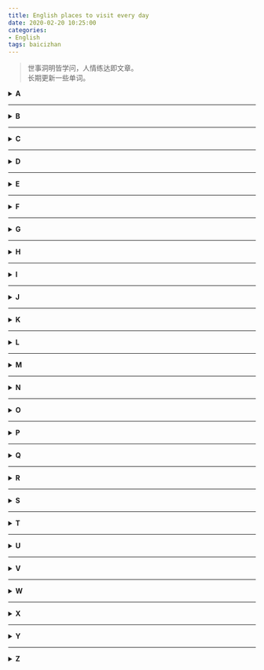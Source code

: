 ```yaml
---
title: English places to visit every day
date: 2020-02-20 10:25:00
categories:
- English
tags: baicizhan
---
```

> 世事洞明皆学问，人情练达即文章。  
> 长期更新一些单词。    
<!--more-->

<details>
<summary><b>A</b></summary>
<p>

###### antagonism [敌对，对抗，敌意]
> There was a lot of antagonism between the competitions before the match.

###### avalanche [雪崩；大量而至；崩塌]
> The avalanche buried the small cabin in the snow.

###### at a loose end [不知做什么好]
> He's at a loose end;he doesn't know which way to go.

###### aisle [席位间的通道，过道]
> The stewardess is waking down the aisle of the airplane.

###### agitation [焦虑、忧虑；摇动]
> Apparently she is in a state of agitation.

###### assassination [暗杀]
> The weapon used for the assassination was a bow and arrow.

###### Arctic [北极的，极寒的；北极]
> Polar bears only live in Arctic areas;you cant't find them further south.
</p>
</details>

---

<details>
<summary><b>B</b></summary>
<p>

###### blaze [熊熊燃烧；大肆宣扬；连续射击；火焰]
> The dried vegetation rapidly blazed. 

###### bully [持强凌弱者、欺负]
> The school bully is always giving other kids a hard time.

###### brittle [易碎的；脆弱的；靠不住的]
> The win glass looks brittle,Use it carefully.

</p>
</details>

---

<details>
<summary><b>C</b></summary>
<p>

###### combustible [易燃的；易激动的；易燃物]
> The combustible chemicals should be stored properly;

###### cosmic [宇宙的；广大无边的]
> Stars and planets form part of the cosmic system.

######  compensate [补偿，赔偿，给……报酬]
> He should be compenstaed for his work-related injury.

###### commontion [骚动，动乱]
> All the elephants are running and causing a big commotion.
</p>
</details>

---

<details>
<summary><b>D</b></summary>
<p>

###### discrepancy [不一致、差异、不符]
> There is noticeable discrepancy between the photo of the cake and the actual one.

###### dwarf [侏儒；唉生物或发育不全的]
> The seven Dwarves were happy when staying with Snow White.

###### delicate [易碎的，易坏的，脆弱的]
> Porcelain cups are very delicate;do not drop them!
</p>
</details>

---

<details>
<summary><b>E</b></summary>
<p>

###### envy [嫉妒，羡慕；妒忌的对象]
> The little puppy envies the big dog who has a ball to play with.
</p>
</details>

---

<details>
<summary><b>F</b></summary>
<p>

###### formulate [构想出计划、方法等]
> He is fomulating a detailed plan for his trip.

###### falter [摇摆，蹒跚，颤抖]
> The toddler faltered foeward;he had just learned to walk.

###### fruition [最后实现，实现，取得成功]
> Her weight loss plan finally came to fruition.
</p>
</details>

---

<details>
<summary><b>G</b></summary>
<p>

###### gauge [测量仪；尺度，标准；估计，判断；计量]
> We get to know how fast we are from the speed gauge.
</p>
</details>

---

<details>
<summary><b>H</b></summary>
<p>

###### headstrong [任性的，顽固的]
> He is a headstrong boy who doesn't take on his parents' suggestions.

###### heir [继承者；后继者]
> The babt is the heir of his family.

###### haphzard [胡乱的，随意的]
> My son's haphazard behavior makes the toom in a mess.
</p>
</details>

---

<details>
<summary><b>I</b></summary>
<p>

###### imminent [迫近的，紧迫的，即将来临的]
> The bomb's detonation is imminent.

###### irritate [使烦躁；激怒；使难受]
> This boy was completely irratated by the message from his friend.

###### invariably [不变地，永恒的；总是]
> The moon invariably orbits the Earth.
</p>
</details>

---

<details>
<summary><b>J</b></summary>
<p>

###### juvenile [青少年，雏鸟，幼稚的]
> This group of juveniles are taking a selfie together.

###### jungle [丛林，密林]
> The boy explored through the jungle.
</p>
</details>

---

<details>
<summary><b>K</b></summary>
<p>

###### kindle [点燃，激起；着火；照亮；煽动]
> The man needs to kindle the fire to stay warm.
</p>
</details>

---

<details>
<summary><b>L</b></summary>
<p>

###### loash [不愿意的]
> The boy is loash to do his homework;he think it's too hard.

###### latitude [纬度；（言论，行动的）自由]
> The higher the latitude,the colder the temperature will be.

###### levy [征收（税等）；征税，税款]
> The government levies a tax on him for his personal income.

###### livestock [家畜，牲畜]
> The livestock provide farmers with meat,milk and wool.
</p>
</details>

---

<details>
<summary><b>M</b></summary>
<p>

###### misappropriate [滥用，误用]
> He is misappropriting money from the company.

###### make the best of a bad job [尽力把损失减少到最少]  
> We made a mistake,but maybe we can make the best of a bad job and fix it soon

###### make sb out to be [把……说成]
> The colleagues make her out to be a bad person.

###### masculine [男子气概的]
> His beard and suit are masticuline enough to show his charm.

###### mustache [鬓，胡须]
> The mustache helps me to identify who this guy is. It's Charlie Chaplin!

###### marvelous [叹为观止的，令人惊奇的；非凡的]
> "It is the most marvelous fireworks show!" the girl exclaimed.

###### mildew [使发霉；发霉，长霉]
> Ewwww,that orange is covered in mildew! I don't want it!
</p>

</details>

---

<details>
<summary><b>N</b></summary>
<p>
</p>
</details>

---

<details>
<summary><b>O</b></summary>
<p>

###### oust [罢免、驱逐，剥夺，取代]
> The traitor was ousted from the group.
</p>
</details>

---

<details>
<summary><b>P</b></summary>
<p>

###### perspire [出汗，流汗]
> The two friends perspire from the heat.

###### pull through [度过难关，恢复健康]
> We beleive that optimistic woman will pull through.

###### pension [养老金，抚恤金；廉租屋；发给……养老金]
> After they retired,my grandparents received a pension every month.

###### peril [危险]
> The man faced the peril of falling off the cliff.

###### practitioner [(医生或者律师等的)开业者；实践者，从事者]
> A medical practitioner comfots the woman.

###### pretentious [自命不凡的，做作的，炫耀的]
> Get that pretentious look off your face!You're not cool!

###### postmortem [验尸，尸体解剖]
> He is doing a postmortem of the crocodile.

###### postpone [延迟、推迟、延缓]
> I had to postpone the meeting until later.

</p>
</details>

---

<details>
<summary><b>Q</b></summary>
<p>
</p>
</details>

---

<details>
<summary><b>R</b></summary>
<p>

###### reckon with sb [将……加以考虑，认真对待]
> The father reckon with his son in a game of chess;he usually wins.    

###### reckon on [计划]
> She reckons on being the Olympic champion in 2020.

###### roar [吼叫声，怒号声；轰鸣声]
> The tiger let out a mighty roar on the cliff.

###### reckless [鲁莽的，不计后果的]
> It is reckless for the driver to be driving while texting on the phone.

###### rise to the occasion
> The game was hard,but the boy rose to the occasion and won the game.

###### retreat [撤退，撤离]
> The troops were defeated and retreated from the battle.

###### referendum [全面投票，复决权]
> A referendum requires all qualified citizens to vote.

###### realm [领域；国土]
> The woman was stepping into a fairy and dreamy realm.
</p>
</details>

---

<details>
<summary><b>S</b></summary>
<p>

###### stationery [文具；信纸]
> You can buy this nicely designed stationery from our online store.

######  scissors [剪刀]
> There are two pairs of hairdressing scissors on the table.

###### soar [高飞，翱翔；高飞越过]
> It's wonderful to soar in the sky like a bird.

###### suspence [悬疑；焦虑；悬念；令人挂心的；令人心焦的，产生悬念的]
> At the end of the movie,viewers were left in a state of great suspence.
</p>
</details>

---

<details>
<summary><b>T</b></summary>
<p>

###### torture [对……施以酷刑，拷问，折磨；]
> My friend tortured us with her terrible singing.

###### toddle [蹒跚学步]
> The baby has just learn to toddle,so he walks unsteadily.
</p>
</details>

---

<details>
<summary><b>U</b></summary>
<p>

###### ultimatum [最后通牒]
> Me teacher give me an ultimatum:hand in your homework todat,or get a zero.

###### ultraviolet [紫外线的；紫外线]
> My hat pretected me from the dangerous ultraviolet rays.

###### underestimate [低估；对……估计不足]
> The boxer underestimate the strength of his opponent.
</p>
</details>

---

<details>
<summary><b>V</b></summary>
<p>

###### vanquish [征服，击败]
> The knight finally vanquished the dragon.

###### verge [边缘，边界；接近，濒临]
> The verge of the road is covered with lovely blue flowers. 
</p>
</details>

---

<details>
<summary><b>W</b></summary>
<p>
</p>
</details>

---

<details>
<summary><b>X</b></summary>
<p>
</p>
</details>

---

<details>
<summary><b>Y</b></summary>
<p>
</p>
</details>

---

<details>
<summary><b>Z</b></summary>
<p>
</p>
</details>
